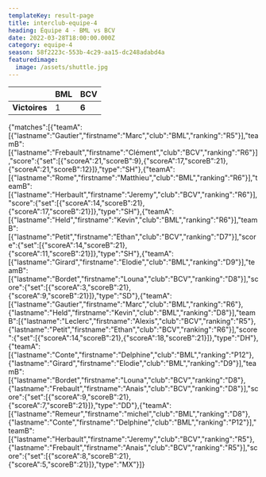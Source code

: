 ```yaml
---
templateKey: result-page
title: interclub-equipe-4
heading: Équipe 4 - BML vs BCV
date: 2022-03-28T18:00:00.000Z
category: equipe-4
season: 58f2223c-553b-4c29-aa15-dc248adabd4a
featuredimage:
  image: /assets/shuttle.jpg
---
```

|               | BML   | BCV |
| ------------- | ----- | --- |
| **Victoires** | 1 | **6**   |

<scoreboard>{"matches":[{"teamA":[{"lastname":"Gautier","firstname":"Marc","club":"BML","ranking":"R5"}],"teamB":[{"lastname":"Frebault","firstname":"Clément","club":"BCV","ranking":"R6"}],"score":{"set":[{"scoreA":21,"scoreB":9},{"scoreA":17,"scoreB":21},{"scoreA":21,"scoreB":12}]},"type":"SH"},{"teamA":[{"lastname":"Rome","firstname":"Matthieu","club":"BML","ranking":"R6"}],"teamB":[{"lastname":"Herbault","firstname":"Jeremy","club":"BCV","ranking":"R6"}],"score":{"set":[{"scoreA":14,"scoreB":21},{"scoreA":17,"scoreB":21}]},"type":"SH"},{"teamA":[{"lastname":"Held","firstname":"Kevin","club":"BML","ranking":"R6"}],"teamB":[{"lastname":"Petit","firstname":"Ethan","club":"BCV","ranking":"D7"}],"score":{"set":[{"scoreA":14,"scoreB":21},{"scoreA":11,"scoreB":21}]},"type":"SH"},{"teamA":[{"lastname":"Girard","firstname":"Elodie","club":"BML","ranking":"D9"}],"teamB":[{"lastname":"Bordet","firstname":"Louna","club":"BCV","ranking":"D8"}],"score":{"set":[{"scoreA":3,"scoreB":21},{"scoreA":9,"scoreB":21}]},"type":"SD"},{"teamA":[{"lastname":"Gautier","firstname":"Marc","club":"BML","ranking":"R6"},{"lastname":"Held","firstname":"Kevin","club":"BML","ranking":"D8"}],"teamB":[{"lastname":"Leclerc","firstname":"Alexis","club":"BCV","ranking":"R5"},{"lastname":"Petit","firstname":"Ethan","club":"BCV","ranking":"R6"}],"score":{"set":[{"scoreA":14,"scoreB":21},{"scoreA":18,"scoreB":21}]},"type":"DH"},{"teamA":[{"lastname":"Conte","firstname":"Delphine","club":"BML","ranking":"P12"},{"lastname":"Girard","firstname":"Elodie","club":"BML","ranking":"D9"}],"teamB":[{"lastname":"Bordet","firstname":"Louna","club":"BCV","ranking":"D8"},{"lastname":"Frebault","firstname":"Anais","club":"BCV","ranking":"D8"}],"score":{"set":[{"scoreA":9,"scoreB":21},{"scoreA":7,"scoreB":21}]},"type":"DD"},{"teamA":[{"lastname":"Remeur","firstname":"michel","club":"BML","ranking":"D8"},{"lastname":"Conte","firstname":"Delphine","club":"BML","ranking":"P12"}],"teamB":[{"lastname":"Herbault","firstname":"Jeremy","club":"BCV","ranking":"R5"},{"lastname":"Frebault","firstname":"Anais","club":"BCV","ranking":"R5"}],"score":{"set":[{"scoreA":8,"scoreB":21},{"scoreA":5,"scoreB":21}]},"type":"MX"}]}</scoreboard>